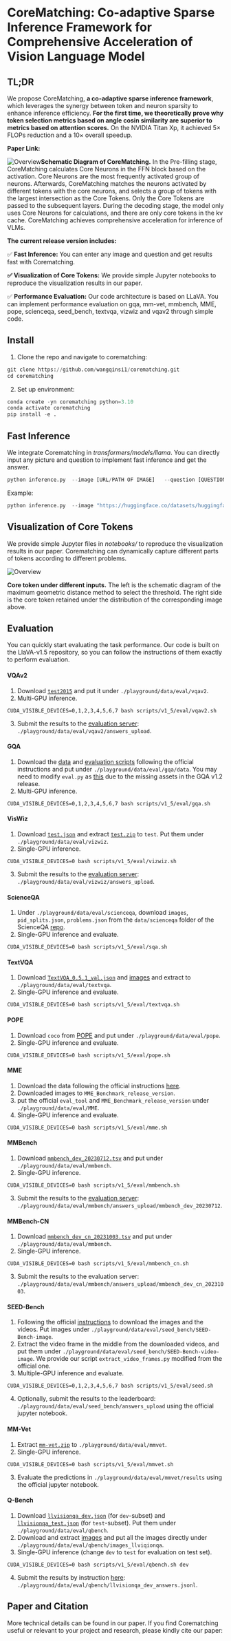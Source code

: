 
# CoreMatching: Co-adaptive Sparse Inference Framework for Comprehensive Acceleration of Vision Language Model



## TL;DR

We propose CoreMatching, **a co-adaptive sparse inference framework**, which leverages the synergy between token and neuron sparsity to enhance inference efficiency. **For the first time, we theoretically prove why token selection metrics based on angle cosin similarity are superior to metrics based on attention scores.** On the NVIDIA Titan Xp, it achieved 5× FLOPs reduction and a 10× overall speedup.

**Paper Link:** 



![Overview](images/overall.png)**Schematic Diagram of CoreMatching.** In the Pre-filling stage, CoreMatching calculates Core Neurons in the FFN block based on the activation. Core Neurons are the most frequently activated group of neurons. Afterwards, CoreMatching matches the neurons activated by different tokens with the core neurons, and selects a group of tokens with the largest intersection as the Core Tokens. Only the Core Tokens are passed to the subsequent layers. During the decoding stage, the model only uses Core Neurons for calculations, and there are only core tokens in the kv cache. CoreMatching achieves comprehensive acceleration for inference of VLMs.



**The current release version includes:**

✅  **Fast Inference:** You can enter any image and question and get results fast with Corematching.

**✅  Visualization of Core Tokens:** We provide simple Jupyter notebooks to reproduce the visualization results in our paper.

✅  **Performance Evaluation:** Our code architecture is based on LLaVA. You can implement performance evaluation on gqa, mm-vet, mmbench, MME, pope, scienceqa, seed_bench, textvqa, vizwiz and vqav2 through simple code.



## Install

1. Clone the repo and navigate to corematching:

```python
git clone https://github.com/wangqinsi1/corematching.git
cd corematching
```

2. Set up environment:

```python
conda create -yn corematching python=3.10
conda activate corematching
pip install -e .
```



## Fast Inference

We integrate Corematching in *transformers/models/llama*. You can directly input any picture and question to implement fast inference and get the answer.

```python
python inference.py  --image [URL/PATH OF IMAGE]   --question [QUESTION]
```

 Example:

```python
python inference.py  --image "https://huggingface.co/datasets/huggingface/documentation-images/resolve/0052a70beed5bf71b92610a43a52df6d286cd5f3/diffusers/rabbit.jpg"   --question "What color clothes is the rabbit wearing?"
```



## Visualization of Core Tokens

We provide simple Jupyter files in *notebooks/* to reproduce the visualization results in our paper. Corematching can dynamically capture different parts of tokens according to different problems.



![Overview](images/vis.jpg)

**Core token under different inputs.** The left is the schematic diagram of the maximum geometric distance method to select the threshold. The right side is the core token retained under the distribution of the corresponding image above.



## Evaluation

You can quickly start evaluating the task performance. Our code is built on the LlaVA-v1.5 repository, so you can follow the instructions of them exactly to perform evaluation. 

#### VQAv2

1. Download [`test2015`](http://images.cocodataset.org/zips/test2015.zip) and put it under `./playground/data/eval/vqav2`.
2. Multi-GPU inference.

```Shell
CUDA_VISIBLE_DEVICES=0,1,2,3,4,5,6,7 bash scripts/v1_5/eval/vqav2.sh
```

3. Submit the results to the [evaluation server](https://eval.ai/web/challenges/challenge-page/830/my-submission): `./playground/data/eval/vqav2/answers_upload`.

#### GQA

1. Download the [data](https://cs.stanford.edu/people/dorarad/gqa/download.html) and [evaluation scripts](https://cs.stanford.edu/people/dorarad/gqa/evaluate.html) following the official instructions and put under `./playground/data/eval/gqa/data`. You may need to modify `eval.py` as [this](https://gist.github.com/haotian-liu/db6eddc2a984b4cbcc8a7f26fd523187) due to the missing assets in the GQA v1.2 release.
2. Multi-GPU inference.

```Shell
CUDA_VISIBLE_DEVICES=0,1,2,3,4,5,6,7 bash scripts/v1_5/eval/gqa.sh
```

#### VisWiz

1. Download [`test.json`](https://vizwiz.cs.colorado.edu/VizWiz_final/vqa_data/Annotations.zip) and extract [`test.zip`](https://vizwiz.cs.colorado.edu/VizWiz_final/images/test.zip) to `test`. Put them under `./playground/data/eval/vizwiz`.
2. Single-GPU inference.

```Shell
CUDA_VISIBLE_DEVICES=0 bash scripts/v1_5/eval/vizwiz.sh
```

3. Submit the results to the [evaluation server](https://eval.ai/web/challenges/challenge-page/2185/my-submission): `./playground/data/eval/vizwiz/answers_upload`.

#### ScienceQA

1. Under `./playground/data/eval/scienceqa`, download `images`, `pid_splits.json`, `problems.json` from the `data/scienceqa` folder of the ScienceQA [repo](https://github.com/lupantech/ScienceQA).
2. Single-GPU inference and evaluate.

```Shell
CUDA_VISIBLE_DEVICES=0 bash scripts/v1_5/eval/sqa.sh
```

#### TextVQA

1. Download [`TextVQA_0.5.1_val.json`](https://dl.fbaipublicfiles.com/textvqa/data/TextVQA_0.5.1_val.json) and [images](https://dl.fbaipublicfiles.com/textvqa/images/train_val_images.zip) and extract to `./playground/data/eval/textvqa`.
2. Single-GPU inference and evaluate.

```Shell
CUDA_VISIBLE_DEVICES=0 bash scripts/v1_5/eval/textvqa.sh
```

#### POPE

1. Download `coco` from [POPE](https://github.com/AoiDragon/POPE/tree/e3e39262c85a6a83f26cf5094022a782cb0df58d/output/coco) and put under `./playground/data/eval/pope`.
2. Single-GPU inference and evaluate.

```Shell
CUDA_VISIBLE_DEVICES=0 bash scripts/v1_5/eval/pope.sh
```

#### MME

1. Download the data following the official instructions [here](https://github.com/BradyFU/Awesome-Multimodal-Large-Language-Models/tree/Evaluation).
2. Downloaded images to `MME_Benchmark_release_version`.
3. put the official `eval_tool` and `MME_Benchmark_release_version` under `./playground/data/eval/MME`.
4. Single-GPU inference and evaluate.

```Shell
CUDA_VISIBLE_DEVICES=0 bash scripts/v1_5/eval/mme.sh
```

#### MMBench

1. Download [`mmbench_dev_20230712.tsv`](https://download.openmmlab.com/mmclassification/datasets/mmbench/mmbench_dev_20230712.tsv) and put under `./playground/data/eval/mmbench`.
2. Single-GPU inference.

```Shell
CUDA_VISIBLE_DEVICES=0 bash scripts/v1_5/eval/mmbench.sh
```

3. Submit the results to the [evaluation server](https://opencompass.org.cn/leaderboard-multimodal): `./playground/data/eval/mmbench/answers_upload/mmbench_dev_20230712`.

#### MMBench-CN

1. Download [`mmbench_dev_cn_20231003.tsv`](https://download.openmmlab.com/mmclassification/datasets/mmbench/mmbench_dev_cn_20231003.tsv) and put under `./playground/data/eval/mmbench`.
2. Single-GPU inference.

```Shell
CUDA_VISIBLE_DEVICES=0 bash scripts/v1_5/eval/mmbench_cn.sh
```

3. Submit the results to the evaluation server: `./playground/data/eval/mmbench/answers_upload/mmbench_dev_cn_20231003`.


#### SEED-Bench

1. Following the official [instructions](https://github.com/AILab-CVC/SEED-Bench/blob/main/DATASET.md) to download the images and the videos. Put images under `./playground/data/eval/seed_bench/SEED-Bench-image`.
2. Extract the video frame in the middle from the downloaded videos, and put them under `./playground/data/eval/seed_bench/SEED-Bench-video-image`. We provide our script `extract_video_frames.py` modified from the official one.
3. Multiple-GPU inference and evaluate.

```Shell
CUDA_VISIBLE_DEVICES=0,1,2,3,4,5,6,7 bash scripts/v1_5/eval/seed.sh
```

4. Optionally, submit the results to the leaderboard: `./playground/data/eval/seed_bench/answers_upload` using the official jupyter notebook.

#### MM-Vet

1. Extract [`mm-vet.zip`](https://github.com/yuweihao/MM-Vet/releases/download/v1/mm-vet.zip) to `./playground/data/eval/mmvet`.
2. Single-GPU inference.

```Shell
CUDA_VISIBLE_DEVICES=0 bash scripts/v1_5/eval/mmvet.sh
```

3. Evaluate the predictions in `./playground/data/eval/mmvet/results` using the official jupyter notebook.

#### Q-Bench

1. Download [`llvisionqa_dev.json`](https://huggingface.co/datasets/nanyangtu/LLVisionQA-QBench/resolve/main/llvisionqa_dev.json) (for `dev`-subset) and [`llvisionqa_test.json`](https://huggingface.co/datasets/nanyangtu/LLVisionQA-QBench/resolve/main/llvisionqa_test.json) (for `test`-subset). Put them under `./playground/data/eval/qbench`. 
2. Download and extract [images](https://huggingface.co/datasets/nanyangtu/LLVisionQA-QBench/resolve/main/images_llvisionqa.tar) and put all the images directly under `./playground/data/eval/qbench/images_llviqionqa`.
3. Single-GPU inference (change `dev` to `test` for evaluation on test set).

```Shell
CUDA_VISIBLE_DEVICES=0 bash scripts/v1_5/eval/qbench.sh dev
```

4. Submit the results by instruction [here](https://github.com/VQAssessment/Q-Bench#option-1-submit-results): `./playground/data/eval/qbench/llvisionqa_dev_answers.jsonl`.

   

## Paper and Citation

More technical details can be found in our paper. If you find Corematching useful or relevant to your project and research, please kindly cite our paper:

```

```




